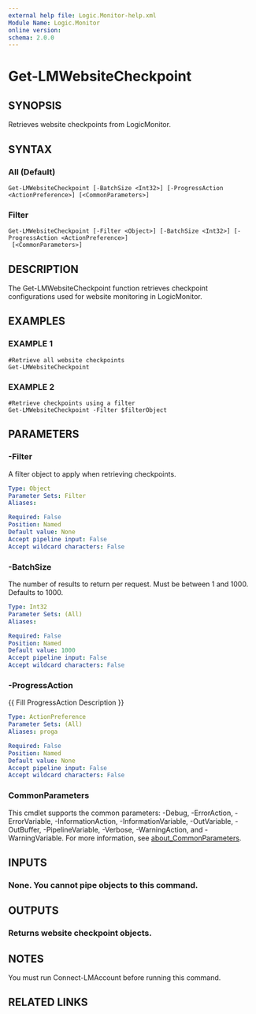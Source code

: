```yaml
---
external help file: Logic.Monitor-help.xml
Module Name: Logic.Monitor
online version:
schema: 2.0.0
---
```


# Get-LMWebsiteCheckpoint

## SYNOPSIS
Retrieves website checkpoints from LogicMonitor.

## SYNTAX

### All (Default)
```
Get-LMWebsiteCheckpoint [-BatchSize <Int32>] [-ProgressAction <ActionPreference>] [<CommonParameters>]
```

### Filter
```
Get-LMWebsiteCheckpoint [-Filter <Object>] [-BatchSize <Int32>] [-ProgressAction <ActionPreference>]
 [<CommonParameters>]
```

## DESCRIPTION
The Get-LMWebsiteCheckpoint function retrieves checkpoint configurations used for website monitoring in LogicMonitor.

## EXAMPLES

### EXAMPLE 1
```
#Retrieve all website checkpoints
Get-LMWebsiteCheckpoint
```

### EXAMPLE 2
```
#Retrieve checkpoints using a filter
Get-LMWebsiteCheckpoint -Filter $filterObject
```

## PARAMETERS

### -Filter
A filter object to apply when retrieving checkpoints.

```yaml
Type: Object
Parameter Sets: Filter
Aliases:

Required: False
Position: Named
Default value: None
Accept pipeline input: False
Accept wildcard characters: False
```

### -BatchSize
The number of results to return per request.
Must be between 1 and 1000.
Defaults to 1000.

```yaml
Type: Int32
Parameter Sets: (All)
Aliases:

Required: False
Position: Named
Default value: 1000
Accept pipeline input: False
Accept wildcard characters: False
```

### -ProgressAction
{{ Fill ProgressAction Description }}

```yaml
Type: ActionPreference
Parameter Sets: (All)
Aliases: proga

Required: False
Position: Named
Default value: None
Accept pipeline input: False
Accept wildcard characters: False
```

### CommonParameters
This cmdlet supports the common parameters: -Debug, -ErrorAction, -ErrorVariable, -InformationAction, -InformationVariable, -OutVariable, -OutBuffer, -PipelineVariable, -Verbose, -WarningAction, and -WarningVariable. For more information, see [about_CommonParameters](http://go.microsoft.com/fwlink/?LinkID=113216).

## INPUTS

### None. You cannot pipe objects to this command.
## OUTPUTS

### Returns website checkpoint objects.
## NOTES
You must run Connect-LMAccount before running this command.

## RELATED LINKS
